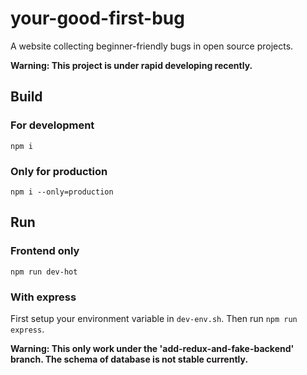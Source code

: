 # your-good-first-bug

A website collecting beginner-friendly bugs in open source projects.

**Warning: This project is under rapid developing recently.**

## Build

### For development

`npm i`

### Only for production

`npm i --only=production`

## Run

### Frontend only

`npm run dev-hot`

### With express

First setup your environment variable in `dev-env.sh`. Then run `npm run express`.

**Warning: This only work under the 'add-redux-and-fake-backend' branch. The schema
of database is not stable currently.**
